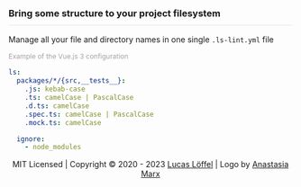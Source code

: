 <FrontHeader/>
<FrontFeatures/>

<h3 style="margin-top:50px; padding-top:0; padding-bottom:10px; border-bottom: 2px solid rgba(0,0,0,0.05);">Bring some structure to your project filesystem</h3>

Manage all your file and directory names in one single `.ls-lint.yml` file

<div style="color:#A2A2A2; font-size:12px;">
    Example of the Vue.js 3 configuration
</div>

```yaml
ls:
  packages/*/{src,__tests__}:
    .js: kebab-case
    .ts: camelCase | PascalCase
    .d.ts: camelCase
    .spec.ts: camelCase | PascalCase
    .mock.ts: camelCase

  ignore:
    - node_modules
```

<p align="center" id="footer">
    MIT Licensed | Copyright &copy; 2020 - 2023 <a target="_blank" href="https://github.com/loeffel-io">Lucas Löffel</a> | Logo by <a target="_blank" href="https://www.behance.net/AnastasiaMarx">Anastasia Marx</a>
</p>
